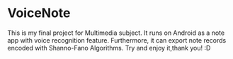 # VoiceNote
This is my final project for Multimedia subject. It runs on Android as a note app with voice recognition feature. Furthermore, it can export note records encoded with Shanno-Fano Algorithms. Try and enjoy it,thank you! :D
